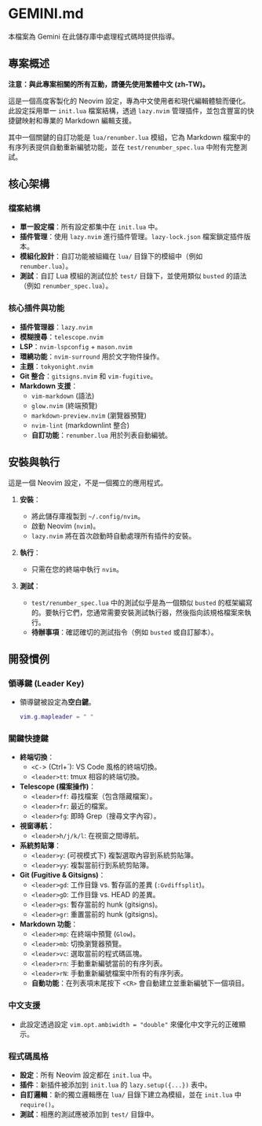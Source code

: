 # GEMINI.md

本檔案為 Gemini 在此儲存庫中處理程式碼時提供指導。

## 專案概述

**注意：與此專案相關的所有互動，請優先使用繁體中文 (zh-TW)。**

這是一個高度客製化的 Neovim 設定，專為中文使用者和現代編輯體驗而優化。此設定採用單一 `init.lua` 檔案結構，透過 `lazy.nvim` 管理插件，並包含豐富的快捷鍵映射和專業的 Markdown 編輯支援。

其中一個關鍵的自訂功能是 `lua/renumber.lua` 模組，它為 Markdown 檔案中的有序列表提供自動重新編號功能，並在 `test/renumber_spec.lua` 中附有完整測試。

## 核心架構

### 檔案結構
- **單一設定檔**：所有設定都集中在 `init.lua` 中。
- **插件管理**：使用 `lazy.nvim` 進行插件管理。`lazy-lock.json` 檔案鎖定插件版本。
- **模組化設計**：自訂功能被組織在 `lua/` 目錄下的模組中（例如 `renumber.lua`）。
- **測試**：自訂 Lua 模組的測試位於 `test/` 目錄下，並使用類似 `busted` 的語法（例如 `renumber_spec.lua`）。

### 核心插件與功能
- **插件管理器**：`lazy.nvim`
- **模糊搜尋**：`telescope.nvim`
- **LSP**：`nvim-lspconfig` + `mason.nvim`
- **環繞功能**：`nvim-surround` 用於文字物件操作。
- **主題**：`tokyonight.nvim`
- **Git 整合**：`gitsigns.nvim` 和 `vim-fugitive`。
- **Markdown 支援**：
    - `vim-markdown` (語法)
    - `glow.nvim` (終端預覽)
    - `markdown-preview.nvim` (瀏覽器預覽)
    - `nvim-lint` (markdownlint 整合)
    - **自訂功能**：`renumber.lua` 用於列表自動編號。

## 安裝與執行

這是一個 Neovim 設定，不是一個獨立的應用程式。

1.  **安裝**：
    *   將此儲存庫複製到 `~/.config/nvim`。
    *   啟動 Neovim (`nvim`)。
    *   `lazy.nvim` 將在首次啟動時自動處理所有插件的安裝。

2.  **執行**：
    *   只需在您的終端中執行 `nvim`。

3.  **測試**：
    *   `test/renumber_spec.lua` 中的測試似乎是為一個類似 `busted` 的框架編寫的。要執行它們，您通常需要安裝測試執行器，然後指向該規格檔案來執行。
    *   **待辦事項**：確認確切的測試指令（例如 `busted` 或自訂腳本）。

## 開發慣例

### 領導鍵 (Leader Key)
- 領導鍵被設定為**空白鍵**。
  ```lua
  vim.g.mapleader = " "
  ```

### 關鍵快捷鍵

- **終端切換**：
    - `<C-`> (Ctrl+`): VS Code 風格的終端切換。
    - `<leader>tt`: tmux 相容的終端切換。
- **Telescope (檔案操作)**：
    - `<leader>ff`: 尋找檔案（包含隱藏檔案）。
    - `<leader>fr`: 最近的檔案。
    - `<leader>fg`: 即時 Grep（搜尋文字內容）。
- **視窗導航**：
    - `<leader>h/j/k/l`: 在視窗之間導航。
- **系統剪貼簿**：
    - `<leader>y`: (可視模式下) 複製選取內容到系統剪貼簿。
    - `<leader>yy`: 複製當前行到系統剪貼簿。
- **Git (Fugitive & Gitsigns)**：
    - `<leader>gd`: 工作目錄 vs. 暫存區的差異 (`:Gvdiffsplit`)。
    - `<leader>gD`: 工作目錄 vs. HEAD 的差異。
    - `<leader>gs`: 暫存當前的 hunk (gitsigns)。
    - `<leader>gr`: 重置當前的 hunk (gitsigns)。
- **Markdown 功能**：
    - `<leader>mp`: 在終端中預覽 (`Glow`)。
    - `<leader>mb`: 切換瀏覽器預覽。
    - `<leader>vc`: 選取當前的程式碼區塊。
    - `<leader>rn`: 手動重新編號當前的有序列表。
    - `<leader>rN`: 手動重新編號檔案中所有的有序列表。
    - **自動功能**：在列表項末尾按下 `<CR>` 會自動建立並重新編號下一個項目。

### 中文支援
- 此設定透過設定 `vim.opt.ambiwidth = "double"` 來優化中文字元的正確顯示。

### 程式碼風格
- **設定**：所有 Neovim 設定都在 `init.lua` 中。
- **插件**：新插件被添加到 `init.lua` 的 `lazy.setup({...})` 表中。
- **自訂邏輯**：新的獨立邏輯應在 `lua/` 目錄下建立為模組，並在 `init.lua` 中 `require()`。
- **測試**：相應的測試應被添加到 `test/` 目錄中。